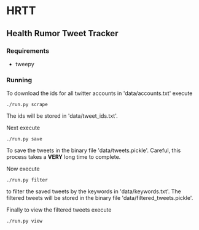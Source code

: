 # HRTT
## Health Rumor Tweet Tracker

### Requirements
* tweepy

### Running
To download the ids for all twitter accounts in 'data/accounts.txt' execute

    ./run.py scrape

The ids will be stored in 'data/tweet_ids.txt'.

Next execute

    ./run.py save

To save the tweets in the binary file 'data/tweets.pickle'. Careful, this process
takes a **VERY** long time to complete.

Now execute

    ./run.py filter

to filter the saved tweets by the keywords in 'data/keywords.txt'. The filtered
tweets will be stored in the binary file 'data/filtered_tweets.pickle'.

Finally to view the filtered tweets execute

    ./run.py view
